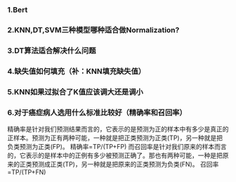 ### 1.Bert
### 2.KNN,DT,SVM三种模型哪种适合做Normalization?
### 3.DT算法适合解决什么问题
### 4.缺失值如何填充（补：KNN填充缺失值）
### 5.KNN如果过拟合了K值应该调大还是调小
### 6.对于癌症病人选用什么标准比较好（精确率和召回率）
精确率是针对我们预测结果而言的，它表示的是预测为正的样本中有多少是真正的正样本。预测为正有两种可能，一种就是把正类预测为正类(TP)，另一种就是把负类预测为正类(FP)。
精确率=TP/(TP+FP)
而召回率是针对我们原来的样本而言的，它表示的是样本中的正例有多少被预测正确了。那也有两种可能，一种是把原来的正类预测成正类(TP)，另一种就是把原来的正类预测为负类(FN)。
召回率=TP/(TP+FN)
